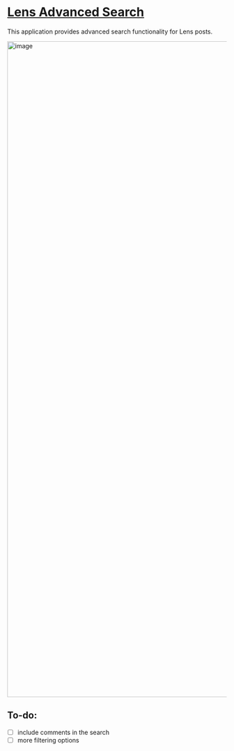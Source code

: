 # [Lens Advanced Search](https://predictcrypto.shinyapps.io/LensAdvancedSearch/)

This application provides advanced search functionality for Lens posts.

<img width="1502" alt="image" src="https://user-images.githubusercontent.com/32306488/232140732-6d23b129-5b16-4cc7-9b24-c91d154ef0b9.png">

## To-do:
- [ ] include comments in the search
- [ ] more filtering options
